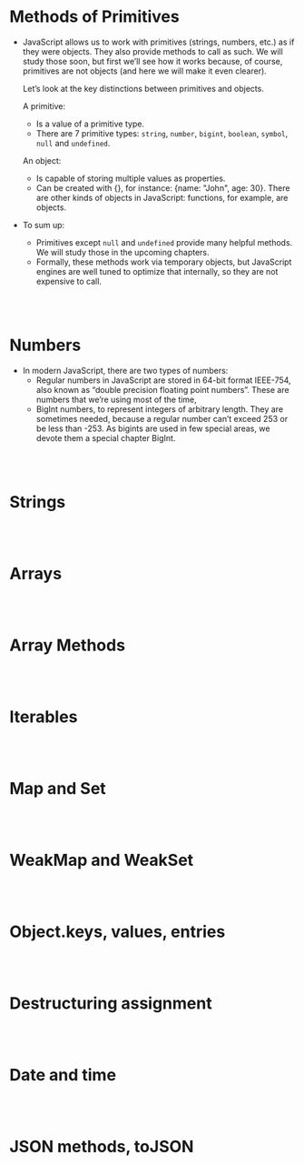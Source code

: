 # Methods of Primitives

- JavaScript allows us to work with primitives (strings, numbers, etc.) as if they were objects. They also provide methods to call as such. We will study those soon, but first we’ll see how it works because, of course, primitives are not objects (and here we will make it even clearer).

  Let’s look at the key distinctions between primitives and objects. 
  
  A primitive:
    - Is a value of a primitive type.
    - There are 7 primitive types: `string`, `number`, `bigint`, `boolean`, `symbol`, `null` and `undefined`.
  
  An object:
    - Is capable of storing multiple values as properties.
    - Can be created with {}, for instance: {name: "John", age: 30}. There are other kinds of objects in JavaScript: functions, for example, are objects.

- To sum up:
  - Primitives except `null` and `undefined` provide many helpful methods. We will study those in the upcoming chapters.
  - Formally, these methods work via temporary objects, but JavaScript engines are well tuned to optimize that internally, so they are not expensive to call.

<br>
<br>

# Numbers

- In modern JavaScript, there are two types of numbers:
  - Regular numbers in JavaScript are stored in 64-bit format IEEE-754, also known as “double precision floating point numbers”. These are numbers that we’re using most of the time,
  - BigInt numbers, to represent integers of arbitrary length. They are sometimes needed, because a regular number can’t exceed 253 or be less than -253. As bigints are used in few special areas, we devote them a special chapter BigInt.

<br>
<br>

# Strings

<br>
<br>

# Arrays

<br>
<br>

# Array Methods

<br>
<br>

# Iterables

<br>
<br>

# Map and Set

<br>
<br>

# WeakMap and WeakSet

<br>
<br>

# Object.keys, values, entries

<br>
<br>

# Destructuring assignment

<br>
<br>

# Date and time

<br>
<br>

# JSON methods, toJSON
